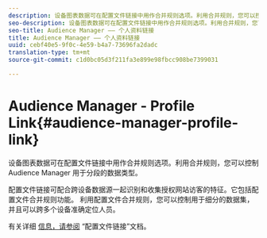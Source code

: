 ```yaml
---
description: 设备图表数据可在配置文件链接中用作合并规则选项。利用合并规则，您可以控制 Audience Manager 用于分段的数据类型。
seo-description: 设备图表数据可在配置文件链接中用作合并规则选项。利用合并规则，您可以控制 Audience Manager 用于分段的数据类型。
seo-title: Audience Manager —— 个人资料链接
title: Audience Manager —— 个人资料链接
uuid: cebf40e5-9f0c-4e59-b4a7-73696fa2dadc
translation-type: tm+mt
source-git-commit: c1d0bc05d3f211fa3e899e98fbcc908be7399031

---
```



# Audience Manager - Profile Link{#audience-manager-profile-link}

设备图表数据可在配置文件链接中用作合并规则选项。利用合并规则，您可以控制 Audience Manager 用于分段的数据类型。

配置文件链接可配合跨设备数据源一起识别和收集授权网站访客的特征。它包括配置文件合并规则功能。 利用配置文件合并规则，您可以控制用于细分的数据集，并且可以跨多个设备准确定位人员。

有关详细 [信息，请参阅](https://marketing.adobe.com/resources/help/en_US/aam/profile-link-intro.html) “配置文件链接”文档。
